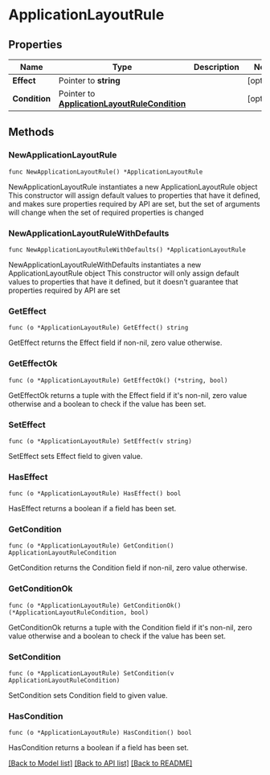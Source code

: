 # ApplicationLayoutRule

## Properties

Name | Type | Description | Notes
------------ | ------------- | ------------- | -------------
**Effect** | Pointer to **string** |  | [optional] 
**Condition** | Pointer to [**ApplicationLayoutRuleCondition**](ApplicationLayoutRuleCondition.md) |  | [optional] 

## Methods

### NewApplicationLayoutRule

`func NewApplicationLayoutRule() *ApplicationLayoutRule`

NewApplicationLayoutRule instantiates a new ApplicationLayoutRule object
This constructor will assign default values to properties that have it defined,
and makes sure properties required by API are set, but the set of arguments
will change when the set of required properties is changed

### NewApplicationLayoutRuleWithDefaults

`func NewApplicationLayoutRuleWithDefaults() *ApplicationLayoutRule`

NewApplicationLayoutRuleWithDefaults instantiates a new ApplicationLayoutRule object
This constructor will only assign default values to properties that have it defined,
but it doesn't guarantee that properties required by API are set

### GetEffect

`func (o *ApplicationLayoutRule) GetEffect() string`

GetEffect returns the Effect field if non-nil, zero value otherwise.

### GetEffectOk

`func (o *ApplicationLayoutRule) GetEffectOk() (*string, bool)`

GetEffectOk returns a tuple with the Effect field if it's non-nil, zero value otherwise
and a boolean to check if the value has been set.

### SetEffect

`func (o *ApplicationLayoutRule) SetEffect(v string)`

SetEffect sets Effect field to given value.

### HasEffect

`func (o *ApplicationLayoutRule) HasEffect() bool`

HasEffect returns a boolean if a field has been set.

### GetCondition

`func (o *ApplicationLayoutRule) GetCondition() ApplicationLayoutRuleCondition`

GetCondition returns the Condition field if non-nil, zero value otherwise.

### GetConditionOk

`func (o *ApplicationLayoutRule) GetConditionOk() (*ApplicationLayoutRuleCondition, bool)`

GetConditionOk returns a tuple with the Condition field if it's non-nil, zero value otherwise
and a boolean to check if the value has been set.

### SetCondition

`func (o *ApplicationLayoutRule) SetCondition(v ApplicationLayoutRuleCondition)`

SetCondition sets Condition field to given value.

### HasCondition

`func (o *ApplicationLayoutRule) HasCondition() bool`

HasCondition returns a boolean if a field has been set.


[[Back to Model list]](../README.md#documentation-for-models) [[Back to API list]](../README.md#documentation-for-api-endpoints) [[Back to README]](../README.md)



